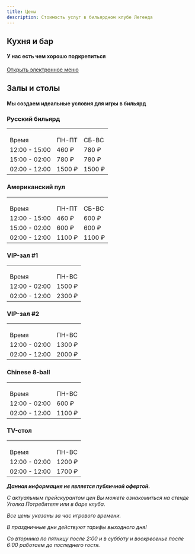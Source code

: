 ```yaml
---
title: Цены
description: Стоимость услуг в бильярдном клубе Легенда
---
```


## Кухня и бар

#### У нас есть чем хорошо подкрепиться

[Открыть электронное меню](http://legend.intouch-menu.ru/)

## Залы и столы

#### Мы создаем идеальные условия для игры в бильярд

### Русский бильярд

|               |        |        |
| ------------- | ------ | ------ |
|               |        |        |
|               |        |        |
|               |        |        |
| Время         | ПН-ПТ  | СБ-ВС  |
| 12:00 - 15:00 | 460 ₽  | 780 ₽  |
| 15:00 - 02:00 | 780 ₽  | 780 ₽  |
| 02:00 - 12:00 | 1500 ₽ | 1500 ₽ |

### Американский пул

|               |        |        |
| ------------- | ------ | ------ |
|               |        |        |
|               |        |        |
|               |        |        |
| Время         | ПН-ПТ  | СБ-ВС  |
| 12:00 - 15:00 | 460 ₽  | 600 ₽  |
| 15:00 - 02:00 | 600 ₽  | 600 ₽  |
| 02:00 - 12:00 | 1100 ₽ | 1100 ₽ |

### VIP-зал #1

|               |        |
| ------------- | ------ |
|               |        |
|               |        |
|               |        |
| Время         | ПН-ВС  |
| 12:00 - 02:00 | 1500 ₽ |
| 02:00 - 12:00 | 2300 ₽ |

### VIP-зал #2

|               |        |
| ------------- | ------ |
|               |        |
|               |        |
|               |        |
| Время         | ПН-ВС  |
| 12:00 - 02:00 | 1300 ₽ |
| 02:00 - 12:00 | 2000 ₽ |

### Chinese 8-ball

|               |        |
| ------------- | ------ |
|               |        |
|               |        |
|               |        |
| Время         | ПН-ВС  |
| 12:00 - 02:00 | 600 ₽  |
| 02:00 - 12:00 | 1100 ₽ |

### TV-стол

|               |        |
| ------------- | ------ |
|               |        |
|               |        |
|               |        |
| Время         | ПН-ВС  |
| 12:00 - 02:00 | 1200 ₽ |
| 02:00 - 12:00 | 1700 ₽ |

_**Данная информация не является публичной офертой.**_

_С актуальным прейскурантом цен Вы можете ознакомиться на стенде Уголка Потребителя или в баре клуба._

_Все цены указаны за час игрового времени._

_В праздничные дни действуют тарифы выходного дня!_

_Со вторника по пятницу после 2:00 и в субботу и воскресенье после 6:00 работаем до последнего гостя._
